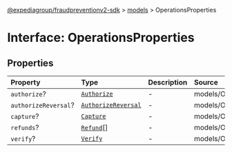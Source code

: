 [@expediagroup/fraudpreventionv2-sdk](../../index.md) > [models](../index.md) > OperationsProperties

# Interface: OperationsProperties

## Properties

| Property | Type | Description | Source |
| :------ | :------ | :------ | :------ |
| `authorize`? | [`Authorize`](../classes/Authorize.md) | - | models/Operations.ts:79 |
| `authorizeReversal`? | [`AuthorizeReversal`](../classes/AuthorizeReversal.md) | - | models/Operations.ts:80 |
| `capture`? | [`Capture`](../classes/Capture.md) | - | models/Operations.ts:81 |
| `refunds`? | [`Refund`](../classes/Refund.md)[] | - | models/Operations.ts:82 |
| `verify`? | [`Verify`](../classes/Verify.md) | - | models/Operations.ts:78 |
